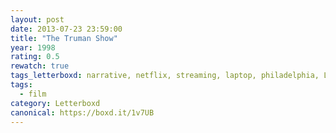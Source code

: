 ```yaml
---
layout: post 
date: 2013-07-23 23:59:00
title: "The Truman Show"
year: 1998
rating: 0.5
rewatch: true
tags_letterboxd: narrative, netflix, streaming, laptop, philadelphia, Leah
tags:
  - film
category: Letterboxd
canonical: https://boxd.it/1v7UB
---
```

